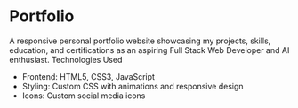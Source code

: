 # Portfolio
A responsive personal portfolio website showcasing my projects, skills, education, and certifications as an aspiring Full Stack Web Developer and AI enthusiast.
 Technologies Used
- Frontend: HTML5, CSS3, JavaScript
- Styling: Custom CSS with animations and responsive design
- Icons: Custom social media icons
